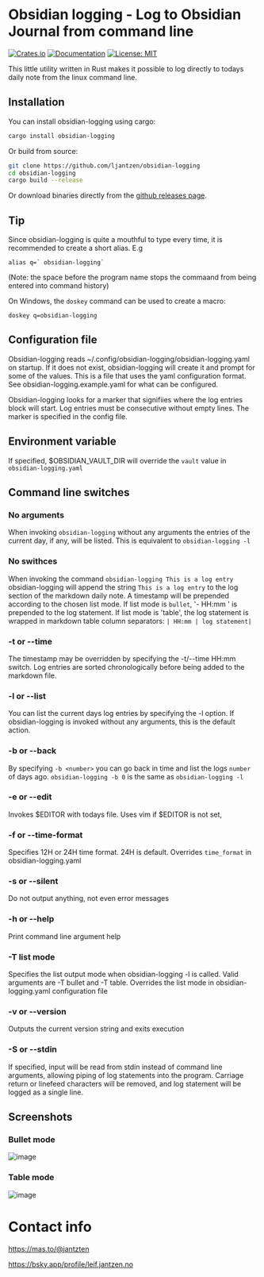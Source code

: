 # Obsidian logging - Log to Obsidian Journal from command line 

[![Crates.io](https://img.shields.io/crates/v/obsidian-logging.svg)](https://crates.io/crates/obsidian-logging)
[![Documentation](https://docs.rs/obsidian-logging/badge.svg)](https://docs.rs/obsidian-logging)
[![License: MIT](https://img.shields.io/badge/License-MIT-yellow.svg)](https://opensource.org/licenses/MIT)

This little utility written in Rust makes it possible to log directly to todays daily note from the linux command line. 

## Installation

You can install obsidian-logging using cargo:

```bash
cargo install obsidian-logging
```

Or build from source:

```bash
git clone https://github.com/ljantzen/obsidian-logging
cd obsidian-logging
cargo build --release
```

Or download binaries directly from the [github releases page](https://github.com/ljantzen/obsidian-logging/releases).


## Tip

Since obsidian-logging is quite a mouthful to type every time, it is recommended to create a short alias.  E.g

```
alias q=` obsidian-logging`
```
(Note: the space before the program name stops the commaand from being entered into command history)

On Windows, the `doskey` command can be used to create a macro: 

```
doskey q=obsidian-logging
```

## Configuration file

Obsidian-logging reads ~/.config/obsidian-logging/obsidian-logging.yaml on startup.  If it does not exist, obsidian-logging will create it and prompt for some of the values. 
This is a file that uses the yaml configuration format.  See obsidian-logging.example.yaml for what can be configured. 

Obsidian-logging looks for a marker that signifiies where the log entries block will start. Log entries must be consecutive without empty lines. The marker is specified in the config file. 

## Environment variable 

If specified, $OBSIDIAN_VAULT_DIR will override the `vault` value in `obsidian-logging.yaml`


## Command line switches 

### No arguments 

When invoking `obsidian-logging` without any arguments the entries of the current day, if any, will be listed.  This is equivalent to `obsidian-logging -l`

### No swithces

When invoking the command `obsidian-logging This is a log entry` obsidian-logging will append the string `This is a log entry` to the log section of the markdown daily note. 
A timestamp will be prepended according to the chosen list mode. If list mode is `bullet`, '- HH:mm ' is prepended to the log statement.  If list mode is 'table', the log statement is 
wrapped in markdown table column separators:  `| HH:mm | log statement|`

### -t or --time 

The timestamp may be overridden by specifying the -t/--time HH:mm switch.  Log entries are sorted chronologically before being added to the markdown file. 


### -l  or --list 

You can list the current days log entries by specifying the -l option.  If obsidian-logging is invoked without any arguments, this is the default action.

### -b <days> or --back <days>

By specifying `-b <number>` you can go back in time and list the logs `number` of days ago. `obsidian-logging -b 0` is the same as `obsidian-logging -l`

### -e or --edit

Invokes $EDITOR with todays file.  Uses vim if $EDITOR is not set,

### -f or --time-format 

Specifies 12H or 24H time format.  24H is default.   Overrides `time_format` in obsidian-logging.yaml 

### -s or --silent 

Do not output anything, not even error messages 

### -h or --help 

Print command line argument help

### -T list mode 

Specifies the list output mode when obsidian-logging -l is called. Valid arguments are -T bullet and -T table. Overrides the list mode in obsidian-logging.yaml configuration file

### -v or --version 

Outputs the current version string and exits execution

### -S or --stdin 
If specified, input will be read from stdin instead of command line arguments, allowing piping of log statements into the program.  Carriage return or linefeed characters will be removed, and log statement will be logged as a single line. 


## Screenshots

### Bullet mode 

![image](https://github.com/user-attachments/assets/72c50c59-5185-4cb4-a871-473a8fd8b96f)

### Table mode 

![image](https://github.com/user-attachments/assets/ad3fe2c4-9a33-4272-a059-3d22617cef97)


# Contact info 

https://mas.to/@jantzten

https://bsky.app/profile/leif.jantzen.no
